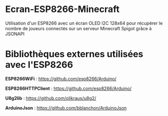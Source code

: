# Ecran-ESP8266-Minecraft
Utilisation d'un ESP8266 avec un écran OLED I2C 128x64 pour récupérer le nombre de joueurs connectés sur un serveur Minecraft Spigot grâce à JSONAPI

# Bibliothèques externes utilisées avec l'ESP8266

**ESP8266WiFi** : https://github.com/esp8266/Arduino/

**ESP8266HTTPClient** : https://github.com/esp8266/Arduino/

**U8g2lib** : https://github.com/olikraus/u8g2/

**ArduinoJson** : https://github.com/bblanchon/ArduinoJson
